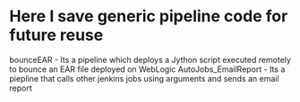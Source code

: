# Here I save generic pipeline code for future reuse
bounceEAR - Its a pipeline which deploys a Jython script executed remotely to bounce an EAR file deployed on WebLogic 
AutoJobs_EmailReport - Its a piepline that calls other jenkins jobs using arguments and sends an email report
